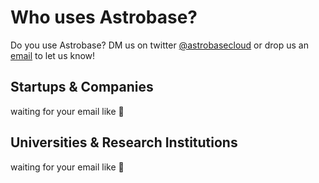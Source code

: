 # Who uses Astrobase?

Do you use Astrobase? DM us on twitter [@astrobasecloud](https://twitter.com/astrobasecloud) or drop us an [email](mailto:anthony@astrobase.cloud) to let us know!

## Startups & Companies

waiting for your email like 🧐

## Universities & Research Institutions

waiting for your email like 🧐
